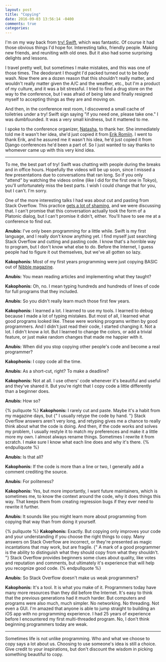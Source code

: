 ```yaml
---
layout: post
title: "Copying"
date: 2016-09-03 13:56:14 -0400
comments: true
categories: 
---
```


I'm on my way back from [try! Swift](http://tryswift.com), which was fantastic. Of course it had those obvious things I'd hope for. Interesting talks, friendly people. Making new friends, and reuniting with old ones. But it also had some surprising delights and lessons.

I travel pretty well, but sometimes I make mistakes, and this was one of those times. The deodorant I thought I'd packed turned out to be body wash. Now there are a dozen reason that this shouldn't really matter, and wouldn't really matter given the A/C and the weather, etc., but I'm a product of my culture, and it was a bit stressful. I tried to find a drug store on the way to the conference, but I was afraid of being late and finally resigned myself to accepting things as they are and moving on.

And then, in the conference rest room, I discovered a small cache of toiletries under a try! Swift sign saying "if you need one, please take one." I was dumbfounded. It was a very small kindness, but it mattered to me.
<!--more-->
I spoke to the conference organizer, [Natasha](https://twitter.com/NatashaTheRobot), to thank her. She immediately told me it wasn't her idea, she'd just copied it from [Erik Romijn](https://twitter.com/erikpub/). I went to thank Erik, and he assured me it wasn't his idea, he'd just copied it from Django conferences he'd been a part of. So I just wanted to say thanks to whomever came up with this very kind idea.

---

To me, the best part of try! Swift was chatting with people during the breaks and in office hours. Hopefully the videos will be up soon, since I missed a few presentations due to conversations that ran long. So if you only "attend" by watching the videos online (like I did for the first one in Tokyo), you'll unfortunately miss the best parts. I wish I could change that for you, but I can't. I'm sorry.

One of the more interesting talks I had was about cut and pasting from Stack Overflow. This practice [gets a lot of shaming](https://www.gitbook.com/book/tra38/essential-copying-and-pasting-from-stack-overflow/details), and we were discussing that. I can't promise that this conversation actually took the form of a Platonic dialog, but I can't promise it didn't, either. You'll have to see me at a conference to find out.

**Anubis:** I've only been programming for a little while. Swift is my first language, and I really don't know anything yet. I find myself just searching Stack Overflow and cutting and pasting code. I know that's a horrible way to program, but I don't know what else to do. Before the Internet, I guess people had to figure it out themselves, but we've all gotten so lazy.

**Kakophonis:** Most of my first years programming were just copying BASIC out of [Nibble magazine](http://www.nibblemagazine.com/Nibble_Magazines.htm).

**Anubis:** You mean reading articles and implementing what they taught?

**Kakophonis:** Oh, no. I mean typing hundreds and hundreds of lines of code for full programs that they included.

**Anubis:** So you didn't really learn much those first few years.

**Kakophonis:** I learned a lot. I learned to use my tools. I learned to debug because I made a lot of typing mistakes. But most of all, I learned what good programs looked like. These were working programs written by good programmers. And I didn't just read their code, I started changing it. Not a lot. I didn't know a lot. But I learned to change the colors, or add a trivial feature, or just make random changes that made me happier with it.

**Anubis:** When did you stop copying other people's code and become a real programmer?

**Kakophonis:** I copy code all the time.

**Anubis:** As a short-cut, right? To make a deadline?

**Kakophonis:** Not at all. I use others' code whenever it's beautiful and useful and they've shared it. But you're right that I copy code a little differently than a beginner does.

**Anubis:** How so?

{% pullquote %}
**Kakophonis:** I rarely cut and paste. Maybe it's a habit from my magazine days, but {" I usually retype the code by hand. "} Stack Overflow answers aren't very long, and retyping gives me a chance to really think about what the code is doing. And then, if the code works and solves my problem, I usually restyle it to match my preferences and make it a little more my own. I almost always rename things. Sometimes I rewrite it from scratch. I make sure I know what each line does and why it's there.
{% endpullquote %}

**Anubis:** Is that all?

**Kakophonis:** If the code is more than a line or two, I generally add a comment crediting the source.

**Anubis:** For politeness?

**Kakophonis:** Yes, but more importantly, I want future maintainers, which is sometimes me, to know the context around the code, why it does things this way. That keeps them from creating regression bugs if they ever need to rewrite it further.

**Anubis:** It sounds like you might learn more about programming from copying that way than from doing it yourself.

{% pullquote %}
**Kakophonis:** Exactly. But copying only improves your code and your understanding if you choose the right things to copy. Many answers on Stack Overflow are incorrect, or they're presented as magic incantations that may work, but are fragile. {" A mark of a good programmer is the ability to distinguish what they should copy from what they shouldn't. "} Stack Overflow provides beginners some clues about quality, like votes and reputation and comments, but ultimately it's experience that will help you recognize good code.
{% endpullquote %}

**Anubis:** So Stack Overflow doesn't make us weak programmers?

**Kakophonis:** It's a tool. It is what you make of it. Programmers today have many more resources than they did before the Internet. It's easy to think that the previous generations had it much harder. But computers and programs were also much, much simpler. No networking. No threading. Not even a GUI. I'm amazed that anyone is able to jump straight to building an iOS app with no programming experience. I had 25 years of experience before I encountered my first multi-threaded program. No, I don't think beginning programmers today are weak.

---

Sometimes life is not unlike programming. Who and what we choose to copy says a lot about us. Choosing to use someone's idea is still a choice. Give credit to your inspirations, but don't discount the wisdom in picking something beautiful to copy.